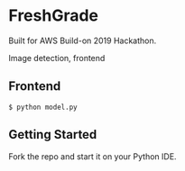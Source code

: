 FreshGrade
==========

Built for AWS Build-on 2019 Hackathon.

Image detection, frontend

Frontend
--------
    $ python model.py
    
## Getting Started

Fork the repo and start it on your Python IDE. 


